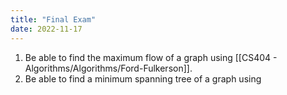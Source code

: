 ```yaml
---
title: "Final Exam"
date: 2022-11-17
---
```


1. Be able to find the maximum flow of a graph using [[CS404 - Algorithms/Algorithms/Ford-Fulkerson]].
2. Be able to find a minimum spanning tree of a graph using 